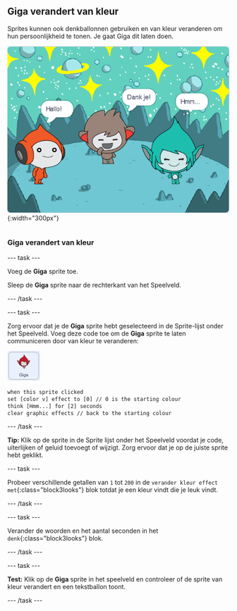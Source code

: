 ## Giga verandert van kleur

<div style="display: flex; flex-wrap: wrap">
<div style="flex-basis: 200px; flex-grow: 1; margin-right: 15px;">
Sprites kunnen ook denkballonnen gebruiken en van kleur veranderen om hun persoonlijkheid te tonen. Je gaat Giga dit laten doen.
</div>
<div>

![De Giga sprite denkt, "Hmm...".](images/giga-step2.png){:width="300px"}

</div>
</div>

### Giga verandert van kleur

--- task ---

Voeg de **Giga** sprite toe.

Sleep de **Giga** sprite naar de rechterkant van het Speelveld.

--- /task ---

--- task ---

Zorg ervoor dat je de **Giga** sprite hebt geselecteerd in de Sprite-lijst onder het Speelveld. Voeg deze code toe om de **Giga** sprite te laten communiceren door van kleur te veranderen:

![De Giga sprite.](images/giga-sprite.png)

```blocks3
when this sprite clicked
set [color v] effect to [0] // 0 is the starting colour
think [Hmm...] for [2] seconds 
clear graphic effects // back to the starting colour
```

--- /task ---

**Tip:** Klik op de sprite in de Sprite lijst onder het Speelveld voordat je code, uiterlijken of geluid toevoegt of wijzigt. Zorg ervoor dat je op de juiste sprite hebt geklikt.

--- task ---

Probeer verschillende getallen van `1` tot `200` in de `verander kleur effect met`{:class="block3looks"} blok totdat je een kleur vindt die je leuk vindt.

--- /task ---

--- task ---

Verander de woorden en het aantal seconden in het `denk`{:class="block3looks"} blok.

--- /task ---

--- task ---

**Test:** Klik op de **Giga** sprite in het speelveld en controleer of de sprite van kleur verandert en een tekstballon toont.

--- /task ---

